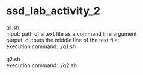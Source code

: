 # ssd_lab_activity_2
q1.sh <br>
input: path of a text file as a command line argument <br>
output: outputs the middle line of the text file: <br>
execution command: ./q1.sh <br>
<br>
q2.sh <br>
execution command: ./q2.sh
